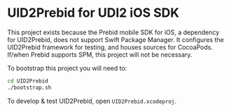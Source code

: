 # UID2Prebid for UDI2 iOS SDK

This project exists because the Prebid mobile SDK for iOS, a dependency for UID2Prebid, does not support Swift Package Manager. It configures the UID2Prebid framework for testing, and houses sources for CocoaPods. If/when Prebid supports SPM, this project will not be necessary.

To bootstrap this project you will need to:

```sh
cd UID2Prebid
./bootstrap.sh
```

To develop & test UID2Prebid, open `UID2Prebid.xcodeproj`.
